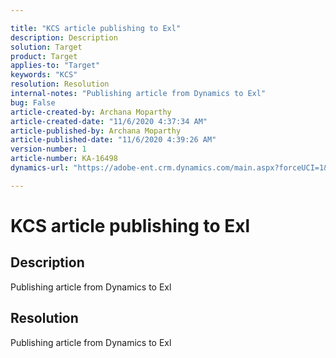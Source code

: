 ```yaml
---

title: "KCS article publishing to Exl"  
description: Description  
solution: Target  
product: Target  
applies-to: "Target"  
keywords: "KCS"  
resolution: Resolution  
internal-notes: "Publishing article from Dynamics to Exl"  
bug: False  
article-created-by: Archana Moparthy  
article-created-date: "11/6/2020 4:37:34 AM"  
article-published-by: Archana Moparthy  
article-published-date: "11/6/2020 4:39:26 AM"  
version-number: 1  
article-number: KA-16498  
dynamics-url: "https://adobe-ent.crm.dynamics.com/main.aspx?forceUCI=1&pagetype=entityrecord&etn=knowledgearticle&id=33db8fc9-e91f-eb11-a813-000d3a593813"

---
```


# KCS article publishing to Exl

## Description

Publishing article from Dynamics to Exl

## Resolution

Publishing article from Dynamics to Exl
